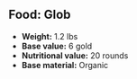 ## Food: Glob
- **Weight:** 1.2 lbs
- **Base value:** 6 gold
- **Nutritional value:** 20 rounds
- **Base material:** Organic
